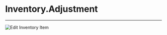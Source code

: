 # Inventory.Adjustment
----------------------
![Edit Inventory Item](./Inventory_Adjustment_Edit_Mode.png)
